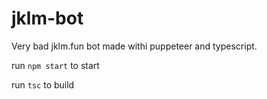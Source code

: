 # jklm-bot

Very bad jklm.fun bot made withi puppeteer and typescript.

run `npm start` to start

run `tsc` to build
